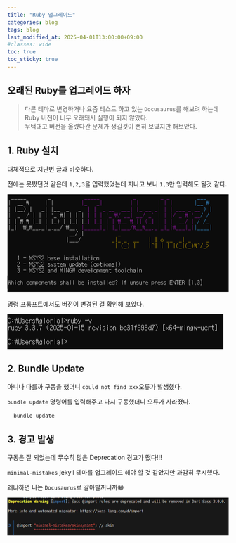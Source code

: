```yaml
---
title: "Ruby 업그레이드"
categories: blog
tags: blog
last_modified_at: 2025-04-01T13:00:00+09:00
#classes: wide
toc: true
toc_sticky: true
---
```


## 오래된 Ruby를 업그레이드 하자

> 다른 테마로 변경하거나 요즘 테스트 하고 있는 `Docusaurus`를 해보려 하는데 Ruby 버전이 너무 오래돼서 실행이 되지 않았다.  
> 무턱대고 버전을 올렸다간 문제가 생길것이 뻔히 보였지만 해보았다.

## 1. Ruby 설치

대체적으로 지난번 글과 비슷하다.

전에는 못봤던것 같은데 `1,2,3`을 입력했었는데 지나고 보니 `1,3`만 입력해도 될것 같다.

![ruby-1](/images/2025-04-01-blog-Ruby-upgrade/2025-04-02-10-45-36.png)

명령 프롬프트에서도 버전이 변경된 걸 확인해 보았다.

![ruby-2](/images/2025-04-01-blog-Ruby-upgrade/2025-04-02-10-47-53.png)

## 2. Bundle Update

아니나 다를까 구동을 했더니 `could not find xxx`오류가 발생했다.

`bundle update` 명령어를 입력해주고 다시 구동했더니 오류가 사라졌다.

```bash
  bundle update
```

## 3. 경고 발생

구동은 잘 되었는데 무수히 많은 Deprecation 경고가 떴다!!!

`minimal-mistakes` jekyll 테마를 업그레이드 해야 할 것 같았지만 과감히 무시했다.

왜냐하면 나는 `Docusaurus`로 갈아탈꺼니까😁

![ruby-3](/images/2025-04-01-blog-Ruby-upgrade/2025-04-02-11-11-15.png)
